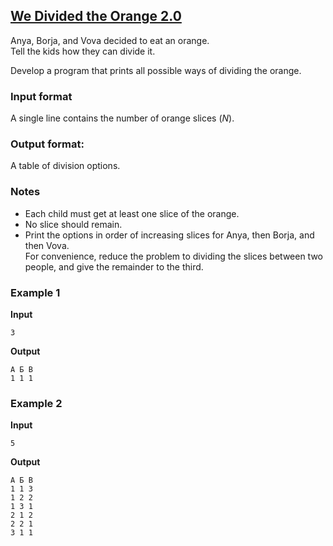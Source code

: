 ## [We Divided the Orange 2.0](../../../solutions/3.4/34_j.py)

Anya, Borja, and Vova decided to eat an orange.\
Tell the kids how they can divide it.

Develop a program that prints all possible ways of dividing the orange.

### Input format

A single line contains the number of orange slices ($N$).

### Output format:

A table of division options.

### Notes

- Each child must get at least one slice of the orange.
- No slice should remain.
- Print the options in order of increasing slices for Anya, then Borja, and then Vova.\
For convenience, reduce the problem to dividing the slices between two people, and give the remainder to the third.

### Example 1

__Input__
```plaintext
3
```

__Output__
```plaintext
А Б В
1 1 1
```

### Example 2

__Input__
```plaintext
5
```

__Output__
```plaintext
А Б В
1 1 3
1 2 2
1 3 1
2 1 2
2 2 1
3 1 1
```